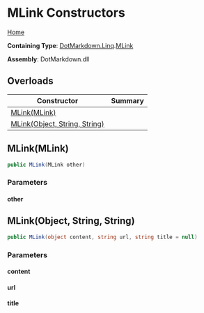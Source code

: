 # MLink Constructors

[Home](../../../../README.md)

**Containing Type**: [DotMarkdown.Linq](../../README.md)\.[MLink](../README.md)

**Assembly**: DotMarkdown\.dll

## Overloads

| Constructor | Summary |
| ----------- | ------- |
| [MLink(MLink)](#DotMarkdown_Linq_MLink__ctor_DotMarkdown_Linq_MLink_) | |
| [MLink(Object, String, String)](#DotMarkdown_Linq_MLink__ctor_System_Object_System_String_System_String_) | |

## MLink\(MLink\)<a name="DotMarkdown_Linq_MLink__ctor_DotMarkdown_Linq_MLink_"></a>

```csharp
public MLink(MLink other)
```

### Parameters

#### other

## MLink\(Object, String, String\)<a name="DotMarkdown_Linq_MLink__ctor_System_Object_System_String_System_String_"></a>

```csharp
public MLink(object content, string url, string title = null)
```

### Parameters

#### content

#### url

#### title

